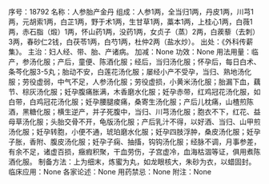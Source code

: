 序号：18792
名称：人参胎产金丹
组成：人参1两，全当归1两，丹皮1两，川芎1两，元胡索1两，白芷1两，野于术1两，生甘草1两，藁本1两，上桂心1两，白薇1两，赤石脂（煅）1两，怀山药1两，没药1两，女贞子（蒸）2两，白蒺藜（去刺）3两，春砂仁2钱，白茯苓1两，白芍1两，杜仲2两（盐水炒）。
出处：《外科传薪集》。
主治：妇人经、带、胎、产诸病。
加减：None
功效：None
用法用量：临产，参汤化服；产后，童便、陈酒化服；经后，当归汤化服；怀孕后，每日白术、条芩化服3-5丸；胎动不安，白莲花汤化服；屡经小产不受孕，当归、熟地汤化服；劳役虚弱，中气不足，人参汤化服；劳役虚损，小黄米汤化服；胎漏下血，藕节、棕灰汤化服；妊孕腹痛胀满，木香磨水化服；妊孕赤带，红鸡冠花汤化服，如白带，白鸡冠花汤化服；妊孕腰腿痠痛，桑寄生汤化服；产后儿枕痛，山楂煎陈酒，黑糖化服；横生逆产，并子死腹中，当归、川芎汤化服；胞衣不下，红花、益母草汤化服；头胎交骨不开，龟版汤化服；产后乳汁不得，以好酒、当归、山甲煎汤化服；妊孕转胞，小便不通，琥珀磨水化服；妊孕四肢浮肿，桑皮汤化服；妊孕子胀，香附、腹皮汤化服；妊孕子痫、抽搐，钩钩汤化服；经脉不调，月事参差，有余不足，诸虚百损，癥瘕积聚，干血劳伤，子宫虚冷，血海枯涸等证，俱用煮陈酒化服。
制备方法：上为细末，炼蜜为丸，如龙眼核大，朱砂为衣，以蜡固封。
临床应用：None
各家论述：None
用药禁忌：None
附注：None
